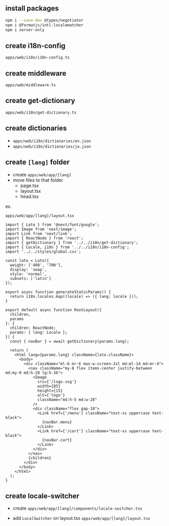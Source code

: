 ## install packages

```bash
npm i --save-dev @types/negotiator
npm i @formatjs/intl-localematcher
npm i server-only
```

## create i18n-config

`apps/web/i18n/i18n-config.ts`

## create middleware

`apps/web/middleware.ts`

## create get-dictionary

`apps/web/i18n/get-dictionary.ts`

## create dictionaries

- `apps/web/i18n/dictionaries/en.json`
- `apps/web/i18n/dictionaries/ja.json`

## create `[lang]` folder

- create `apps/web/app/[lang]`
- move files to that folder
  - page.tsx
  - layout.tsx
  - head.tsx

ex.

`apps/web/app/[lang]/layout.tsx`

```tsx
import { Lato } from '@next/font/google';
import Image from 'next/image';
import Link from 'next/link';
import { ReactNode } from 'react';
import { getDictionary } from '../../i18n/get-dictionary';
import { Locale, i18n } from '../../i18n/i18n-config';
import '../../styles/global.css';

const lato = Lato({
  weight: ['400', '700'],
  display: 'swap',
  style: 'normal',
  subsets: ['latin']
});

export async function generateStaticParams() {
  return i18n.locales.map((locale) => ({ lang: locale }));
}

export default async function RootLayout({
  children,
  params
}: {
  children: ReactNode;
  params: { lang: Locale };
}) {
  const { navBar } = await getDictionary(params.lang);

  return (
    <html lang={params.lang} className={lato.className}>
      <body>
        <div className="ml-6 mr-6 max-w-screen-2xl md:ml-14 md:mr-4">
          <nav className="my-8 flex items-center justify-between md:my-0 md:h-28 lg:h-36">
            <Image
              src={'/logo.svg'}
              width={85}
              height={15}
              alt={'logo'}
              className="md:h-5 md:w-28"
            />
            <div className="flex gap-10">
              <Link href={'/menu'} className="text-xs uppercase text-black">
                {navBar.menu}
              </Link>
              <Link href={'/cart'} className="text-xs uppercase text-black">
                {navBar.cart}
              </Link>
            </div>
          </nav>
          {children}
        </div>
      </body>
    </html>
  );
}
```

## create locale-switcher

- create `apps/web/app/[lang]/components/locale-switcher.tsx`

- add `LocalSwitcher` on layout.tsx
  `apps/web/app/[lang]/layout.tsx`
